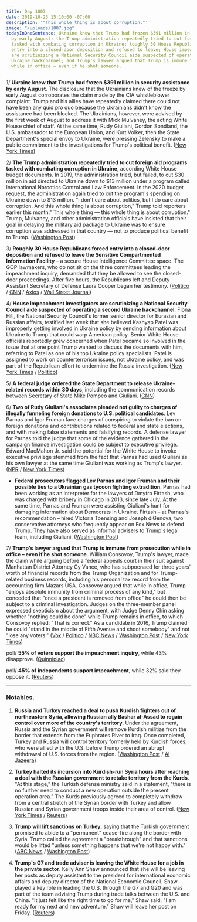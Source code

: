 ```yaml
---
title: Day 1007
date: 2019-10-23 15:10:00 -07:00
description: '"This whole thing is about corruption."'
image: "/uploads/1007.jpg"
todayInOneSentence: Ukraine knew that Trump had frozen $391 million in security assistance
  by early August; the Trump administration repeatedly tried to cut foreign aid programs
  tasked with combating corruption in Ukraine; toughly 30 House Republicans forced
  entry into a closed-door deposition and refused to leave; House impeachment investigators
  are scrutinizing a National Security Council aide suspected of operating a second
  Ukraine backchannel; and Trump's lawyer argued that Trump is immune from prosecution
  while in office – even if he shot someone.
---
```


1/ **Ukraine knew that Trump had frozen $391 million in security assistance by early August**. The disclosure that the Ukrainians knew of the freeze by early August corroborates the claim made by the CIA whistleblower complaint. Trump and his allies have repeatedly claimed there could not have been any quid pro quo because the Ukrainians didn't know the assistance had been blocked. The Ukrainians, however, were advised by the first week of August to address it with Mick Mulvaney, the acting White House chief of staff. At the same time, Rudy Giuliani, Gordon Sondland, the U.S. ambassador to the European Union, and Kurt Volker, then the State Department's special envoy to Ukraine, were pressing Zelensky to make a public commitment to the investigations for Trump's political benefit. ([New York Times](https://www.nytimes.com/2019/10/23/us/politics/ukraine-aid-freeze-impeachment.html))

2/ **The Trump administration repeatedly tried to cut foreign aid programs tasked with combating corruption in Ukraine**, according White House budget documents. In 2019, the administration tried, but failed, to cut $30 million in aid directed to Ukraine down to $13 million under a program called International Narcotics Control and Law Enforcement. In the 2020 budget request, the administration again tried to cut the program's spending on Ukraine down to $13 million. "I don't care about politics, but I do care about corruption. And this whole thing is about corruption," Trump told reporters earlier this month." This whole thing — this whole thing is about corruption." Trump, Mulvaney, and other administration officials have insisted that their goal in delaying the military aid package to Ukraine was to ensure corruption was addressed in that country — not to produce political benefit to Trump. ([Washington Post](https://www.washingtonpost.com/us-policy/2019/10/23/trump-administration-sought-billions-dollars-cuts-programs-aimed-fighting-corruption-ukraine-abroad/))

3/ **Roughly 30 House Republicans forced entry into a closed-door deposition and refused to leave the Sensitive Compartmented Information Facility** – a secure House Intelligence Committee space. The GOP lawmakers, who do not sit on the three committees leading the impeachment inquiry, demanded that they be allowed to see the closed-door proceedings. After five hours, the Republicans left and Deputy Assistant Secretary of Defense Laura Cooper began her testimony. ([Politico](https://www.politico.com/news/2019/10/23/impeachment-republicans-trump-055688) / [CNN](https://www.cnn.com/2019/10/23/politics/republicans-storm-impeachment-inquiry-deposition-laura-cooper/index.html) / [Axios](https://www.axios.com/house-republicans-impeachment-hearing-trump-ukraine-50036a32-6a78-4af4-874f-475fe90db264.html) / [Wall Street Journal](https://www.wsj.com/articles/defense-official-to-testify-on-ukraine-after-pentagon-expressed-misgivings-on-aid-11571833515))

4/ **House impeachment investigators are scrutinizing a National Security Council aide suspected of operating a second Ukraine backchannel**. Fiona Hill, the National Security Council's former senior director for Eurasian and Russian affairs, testified last week that she believed Kashyap Patel was improperly getting involved in Ukraine policy by sending information about Ukraine to Trump that could warp American policy. Senior White House officials reportedly grew concerned when Patel became so involved in the issue that at one point Trump wanted to discuss the documents with him, referring to Patel as one of his top Ukraine policy specialists. Patel is assigned to work on counterterrorism issues, not Ukraine policy, and was part of the Republican effort to undermine the Russia investigation. ([New York Times](https://www.nytimes.com/2019/10/23/us/politics/kash-patel-ukraine.html) / [Politico](https://www.politico.com/news/2019/10/23/nunes-protege-ukraine-trump-055837))

5/ **A federal judge ordered the State Department to release Ukraine-related records within 30 days**, including the communication records between Secretary of State Mike Pompeo and Giuliani. ([CNN](https://www.cnn.com/2019/10/23/politics/judge-orders-state-department-to-release-ukraine-records/index.html?no-st=1571866926))

6/ **Two of Rudy Giuliani's associates pleaded not guilty to charges of illegally funneling foreign donations to U.S. political candidates**. Lev Parnas and Igor Fruman face charges of conspiring to violate the ban on foreign donations and contributions related to federal and state elections, and with making false statements and falsifying records. A defense lawyer for Parnas told the judge that some of the evidence gathered in the campaign finance investigation could be subject to executive privilege. Edward MacMahon Jr. said the potential for the White House to invoke executive privilege stemmed from the fact that Parnas had used Giuliani as his own lawyer at the same time Giuliani was working as Trump's lawyer. ([NPR](https://www.npr.org/2019/10/23/772650522/giuliani-associates-plead-not-guilty-to-charges-of-making-illegal-campaign-donat) / [New York Times](https://www.nytimes.com/2019/10/23/nyregion/lev-parnas-igor-fruman-campaign-finance.html))

* **Federal prosecutors flagged Lev Parnas and Igor Fruman and their possible ties to a Ukrainian gas tycoon fighting extradition**. Parnas had been working as an interpreter for the lawyers of Dmytro Firtash, who was charged with bribery in Chicago in 2013, since late July. At the same time, Parnas and Fruman were assisting Giuliani's hunt for damaging information about Democrats in Ukraine. Firtash – at Parnas's recommendation – hired Victoria Toensing and Joseph diGenova, two conservative attorneys who frequently appear on Fox News to defend Trump. They have also served as informal advisers to Trump's legal team, including Giuliani. ([Washington Post](https://www.washingtonpost.com/politics/prosecutors-flagged-possible-ties-between-ukrainian-gas-tycoon-and-giuliani-associates/2019/10/22/4ee22e7c-f020-11e9-b648-76bcf86eb67e_story.html))

7/ **Trump's lawyer argued that Trump is immune from prosecution while in office – even if he shot someone**. William Consovoy, Trump's lawyer, made the claim while arguing before a federal appeals court in their suit against Manhattan District Attorney Cy Vance, who has subpoenaed for three years' worth of financial records from the Trump Organization and for Trump-related business records, including his personal tax record from the accounting firm Mazars USA. Consovoy argued that while in office, Trump "enjoys absolute immunity from criminal process of any kind," but conceded that "once a president is removed from office" he could then be subject to a criminal investigation. Judges on the three-member panel expressed skepticism about the argument, with Judge Denny Chin asking whether "nothing could be done" while Trump remains in office, to which Consovoy replied: "That is correct." As a candidate in 2016, Trump claimed he could "stand in the middle of Fifth Avenue and shoot somebody" and not "lose any voters." ([Vox](https://www.vox.com/2019/10/23/20928680/nothing-could-be-done-trump-fifth-avenue-immunity-mazars-vance) / [Politico](https://www.politico.com/news/2019/10/23/trump-lawyer-prosecuted-shooting-someone-055648) / [NBC News](https://www.nbcnews.com/politics/donald-trump/trump-s-lawyers-argue-he-can-t-be-charged-while-n1070711) / [Washington Post](https://www.washingtonpost.com/local/legal-issues/ny-based-appeals-court-to-decide-whether-manhattan-da-can-get-trumps-tax-returns/2019/10/22/8c491346-ef6e-11e9-8693-f487e46784aa_story.html) / [New York Times](https://www.nytimes.com/2019/10/23/nyregion/trump-taxes-vance.html))

poll/ **55% of voters support the impeachment inquiry**, while 43% disapprove. ([Quinnipiac](https://poll.qu.edu/national/release-detail?ReleaseID=3645))

poll/ **45% of independents support impeachment**, while 32% said they oppose it. ([Reuters](https://www.reuters.com/article/us-usa-trump-whistleblower-poll-idUSKBN1X200Y))

---

### Notables.

1. **Russia and Turkey reached a deal to push Kurdish fighters out of northeastern Syria, allowing Russian ally Bashar al-Assad to regain control over more of the country's territory**. Under the agreement, Russia and the Syrian government will remove Kurdish militias from the border that extends from the Euphrates River to Iraq. Once completed, Turkey and Russia will control territory formerly held by Kurdish forces, who were allied with the U.S. before Trump ordered an abrupt withdrawal of U.S. forces from the region. ([Washington Post](https://www.washingtonpost.com/world/middle_east/turkeys-erdogan-meets-with-putin-in-russia-to-discuss-syrian-operation/2019/10/22/764abcea-f43f-11e9-b2d2-1f37c9d82dbb_story.html) / [Al Jazeera](https://www.aljazeera.com/news/2019/10/russia-urges-kurdish-fighters-withdraw-syria-border-191023073358905.html))

2. **Turkey halted its incursion into Kurdish-run Syria hours after reaching a deal with the Russian government to retake territory from the Kurds**. "At this stage," the Turkish defense ministry said in a statement, "there is no further need to conduct a new operation outside the present operation area." The Kurds previously agreed to completely withdraw from a central stretch of the Syrian border with Turkey and allow Russian and Syrian government troops inside their area of control. ([New York Times](https://www.nytimes.com/2019/10/23/world/middleeast/turkey-russia-syria.html) / [Reuters](https://www.reuters.com/article/us-syria-security/russia-warns-syrian-kurdish-ypg-must-pull-back-or-face-turkish-army-idUSKBN1X20YN))

3. **Trump will lift sanctions on Turkey**, saying that the Turkish government promised to abide to a "permanent" cease-fire along the border with Syria. Trump called the agreement a "breakthrough" and that sanctions would be lifted "unless something happens that we're not happy with." ([ABC News](https://abcnews.go.com/Politics/trump-claiming-big-success-syria-make-white-house/story?id=66467652) / [Washington Post](https://www.washingtonpost.com/politics/trump-poised-to-make-statement-on-turkey-syria-situation-amid-mounting-concerns/2019/10/23/809d3e80-f5a1-11e9-a285-882a8e386a96_story.html))

4. **Trump's G7 and trade adviser is leaving the White House for a job in the private sector**. Kelly Ann Shaw announced that she will be leaving her posts as deputy assistant to the president for international economic affairs and deputy director of the National Economic Council. Shaw played a key role in leading the U.S. through the G7 and G20 and was part of the team advising Trump during trade talks between the U.S. and China. "It just felt like the right time to go for me," Shaw said. "I am ready for my next and new adventure." Shaw will leave her post on Friday. ([Reuters](https://www.reuters.com/article/us-usa-trade-china-shaw-exclusive-idUSKBN1X12O1))